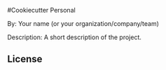 #Cookiecutter Personal

By: Your name (or your organization/company/team)

Description: A short description of the project.

## License